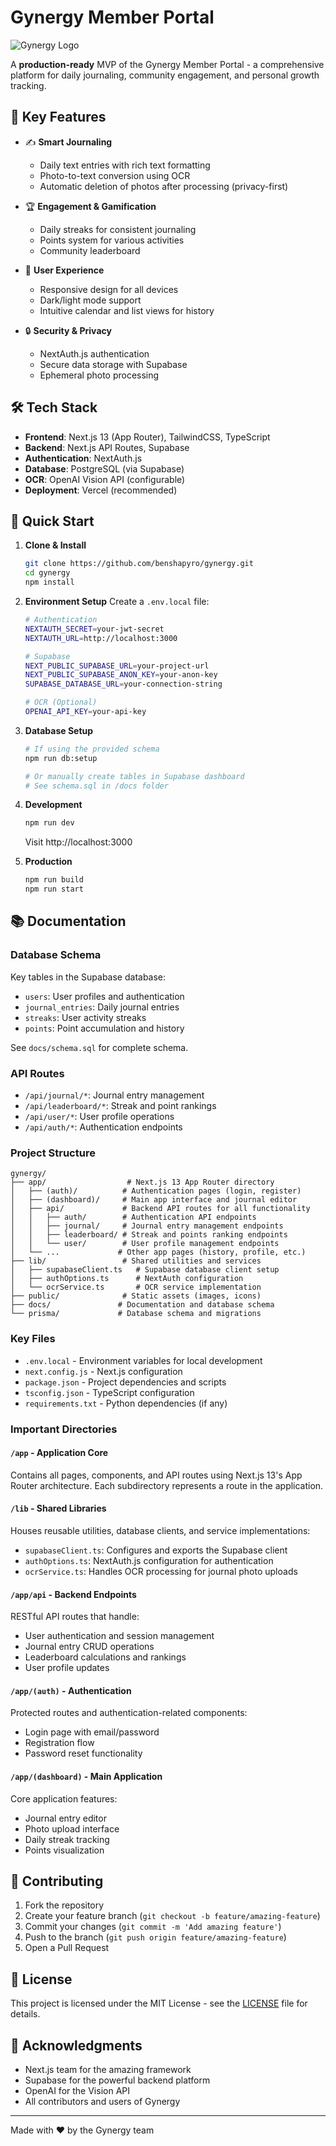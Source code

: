 # Gynergy Member Portal

![Gynergy Logo](public/logo.png)

A **production-ready** MVP of the Gynergy Member Portal - a comprehensive platform for daily journaling, community engagement, and personal growth tracking.

## 🌟 Key Features

- ✍️ **Smart Journaling**
  - Daily text entries with rich text formatting
  - Photo-to-text conversion using OCR
  - Automatic deletion of photos after processing (privacy-first)

- 🏆 **Engagement & Gamification**
  - Daily streaks for consistent journaling
  - Points system for various activities
  - Community leaderboard
  
- 📱 **User Experience**
  - Responsive design for all devices
  - Dark/light mode support
  - Intuitive calendar and list views for history

- 🔒 **Security & Privacy**
  - NextAuth.js authentication
  - Secure data storage with Supabase
  - Ephemeral photo processing

## 🛠️ Tech Stack

- **Frontend**: Next.js 13 (App Router), TailwindCSS, TypeScript
- **Backend**: Next.js API Routes, Supabase
- **Authentication**: NextAuth.js
- **Database**: PostgreSQL (via Supabase)
- **OCR**: OpenAI Vision API (configurable)
- **Deployment**: Vercel (recommended)

## 🚀 Quick Start

1. **Clone & Install**
   ```bash
   git clone https://github.com/benshapyro/gynergy.git
   cd gynergy
   npm install
   ```

2. **Environment Setup**
   Create a `.env.local` file:
   ```bash
   # Authentication
   NEXTAUTH_SECRET=your-jwt-secret
   NEXTAUTH_URL=http://localhost:3000

   # Supabase
   NEXT_PUBLIC_SUPABASE_URL=your-project-url
   NEXT_PUBLIC_SUPABASE_ANON_KEY=your-anon-key
   SUPABASE_DATABASE_URL=your-connection-string

   # OCR (Optional)
   OPENAI_API_KEY=your-api-key
   ```

3. **Database Setup**
   ```bash
   # If using the provided schema
   npm run db:setup
   
   # Or manually create tables in Supabase dashboard
   # See schema.sql in /docs folder
   ```

4. **Development**
   ```bash
   npm run dev
   ```
   Visit http://localhost:3000

5. **Production**
   ```bash
   npm run build
   npm run start
   ```

## 📚 Documentation

### Database Schema

Key tables in the Supabase database:

- `users`: User profiles and authentication
- `journal_entries`: Daily journal entries
- `streaks`: User activity streaks
- `points`: Point accumulation and history

See `docs/schema.sql` for complete schema.

### API Routes

- `/api/journal/*`: Journal entry management
- `/api/leaderboard/*`: Streak and point rankings
- `/api/user/*`: User profile operations
- `/api/auth/*`: Authentication endpoints

### Project Structure

```
gynergy/
├── app/                  # Next.js 13 App Router directory
│   ├── (auth)/          # Authentication pages (login, register)
│   ├── (dashboard)/     # Main app interface and journal editor
│   ├── api/             # Backend API routes for all functionality
│   │   ├── auth/        # Authentication API endpoints
│   │   ├── journal/     # Journal entry management endpoints
│   │   ├── leaderboard/ # Streak and points ranking endpoints
│   │   └── user/        # User profile management endpoints
│   └── ...             # Other app pages (history, profile, etc.)
├── lib/                 # Shared utilities and services
│   ├── supabaseClient.ts   # Supabase database client setup
│   ├── authOptions.ts      # NextAuth configuration
│   └── ocrService.ts       # OCR service implementation
├── public/              # Static assets (images, icons)
├── docs/               # Documentation and database schema
└── prisma/             # Database schema and migrations
```

### Key Files

- `.env.local` - Environment variables for local development
- `next.config.js` - Next.js configuration
- `package.json` - Project dependencies and scripts
- `tsconfig.json` - TypeScript configuration
- `requirements.txt` - Python dependencies (if any)

### Important Directories

#### `/app` - Application Core
Contains all pages, components, and API routes using Next.js 13's App Router architecture. Each subdirectory represents a route in the application.

#### `/lib` - Shared Libraries
Houses reusable utilities, database clients, and service implementations:
- `supabaseClient.ts`: Configures and exports the Supabase client
- `authOptions.ts`: NextAuth.js configuration for authentication
- `ocrService.ts`: Handles OCR processing for journal photo uploads

#### `/app/api` - Backend Endpoints
RESTful API routes that handle:
- User authentication and session management
- Journal entry CRUD operations
- Leaderboard calculations and rankings
- User profile updates

#### `/app/(auth)` - Authentication
Protected routes and authentication-related components:
- Login page with email/password
- Registration flow
- Password reset functionality

#### `/app/(dashboard)` - Main Application
Core application features:
- Journal entry editor
- Photo upload interface
- Daily streak tracking
- Points visualization

## 🤝 Contributing

1. Fork the repository
2. Create your feature branch (`git checkout -b feature/amazing-feature`)
3. Commit your changes (`git commit -m 'Add amazing feature'`)
4. Push to the branch (`git push origin feature/amazing-feature`)
5. Open a Pull Request

## 📝 License

This project is licensed under the MIT License - see the [LICENSE](LICENSE) file for details.

## 🙏 Acknowledgments

- Next.js team for the amazing framework
- Supabase for the powerful backend platform
- OpenAI for the Vision API
- All contributors and users of Gynergy

---

Made with ❤️ by the Gynergy team
